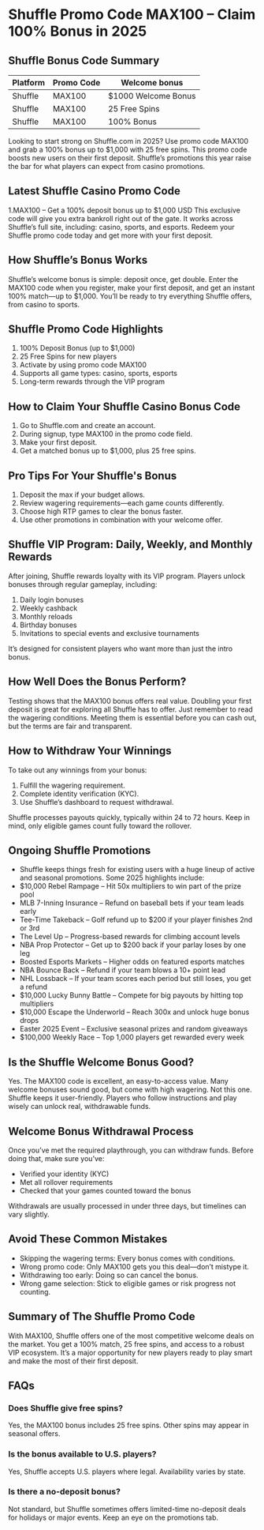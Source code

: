 # Shuffle Promo Code MAX100 – Claim 100% Bonus in 2025


## Shuffle Bonus Code Summary 
 | Platform  | Promo Code | Welcome bonus |
 | ------------- | ------------- | ------------- |
 | Shuffle | MAX100 | $1000 Welcome Bonus |
 | Shuffle | MAX100 | 25 Free Spins |
 | Shuffle | MAX100 | 100% Bonus |


Looking to start strong on Shuffle.com in 2025? Use promo code MAX100 and grab a 100% bonus up to $1,000 with 25 free spins. This promo code boosts new users on their first deposit. Shuffle’s promotions this year raise the bar for what players can expect from casino promotions.


## Latest Shuffle Casino Promo Code
1.MAX100 – Get a 100% deposit bonus up to $1,000 USD
This exclusive code will give you extra bankroll right out of the gate. It works across Shuffle’s full site, including: casino, sports, and esports. Redeem your Shuffle promo code today and get more with your first deposit.


## How Shuffle’s Bonus Works
Shuffle’s welcome bonus is simple: deposit once, get double. Enter the MAX100 code when you register, make your first deposit, and get an instant 100% match—up to $1,000. You’ll be ready to try everything Shuffle offers, from casino to sports.


## Shuffle Promo Code Highlights


1. 100% Deposit Bonus (up to $1,000)
2. 25 Free Spins for new players
3. Activate by using promo code MAX100
4. Supports all game types: casino, sports, esports
5. Long-term rewards through the VIP program


## How to Claim Your Shuffle Casino Bonus Code
1. Go to Shuffle.com and create an account.
2. During signup, type MAX100 in the promo code field.
3. Make your first deposit.
4. Get a matched bonus up to $1,000, plus 25 free spins.


## Pro Tips For Your Shuffle's Bonus
1. Deposit the max if your budget allows.
2. Review wagering requirements—each game counts differently.
3. Choose high RTP games to clear the bonus faster.
4. Use other promotions in combination with your welcome offer.


## Shuffle VIP Program: Daily, Weekly, and Monthly Rewards
After joining, Shuffle rewards loyalty with its VIP program. Players unlock bonuses through regular gameplay, including:
1. Daily login bonuses
2. Weekly cashback
3. Monthly reloads
4. Birthday bonuses
5. Invitations to special events and exclusive tournaments


It’s designed for consistent players who want more than just the intro bonus.
## How Well Does the Bonus Perform?
Testing shows that the MAX100 bonus offers real value. Doubling your first deposit is great for exploring all Shuffle has to offer. Just remember to read the wagering conditions. Meeting them is essential before you can cash out, but the terms are fair and transparent.


## How to Withdraw Your Winnings
To take out any winnings from your bonus:
1. Fulfill the wagering requirement.
2. Complete identity verification (KYC).
3. Use Shuffle’s dashboard to request withdrawal.


Shuffle processes payouts quickly, typically within 24 to 72 hours. Keep in mind, only eligible games count fully toward the rollover.


## Ongoing Shuffle Promotions
+ Shuffle keeps things fresh for existing users with a huge lineup of active and seasonal promotions. Some 2025 highlights include:
+ $10,000 Rebel Rampage – Hit 50x multipliers to win part of the prize pool
+ MLB 7-Inning Insurance – Refund on baseball bets if your team leads early
+ Tee-Time Takeback – Golf refund up to $200 if your player finishes 2nd or 3rd
+ The Level Up – Progress-based rewards for climbing account levels
+ NBA Prop Protector – Get up to $200 back if your parlay loses by one leg
+ Boosted Esports Markets – Higher odds on featured esports matches
+ NBA Bounce Back – Refund if your team blows a 10+ point lead
+ NHL Lossback – If your team scores each period but still loses, you get a refund
+ $10,000 Lucky Bunny Battle – Compete for big payouts by hitting top multipliers
+ $10,000 Escape the Underworld – Reach 300x and unlock huge bonus drops
+ Easter 2025 Event – Exclusive seasonal prizes and random giveaways
+ $100,000 Weekly Race – Top 1,000 players get rewarded every week


## Is the Shuffle Welcome Bonus Good?
Yes. The MAX100 code is excellent, an easy-to-access value. Many welcome bonuses sound good, but come with high wagering. Not this one. Shuffle keeps it user-friendly. Players who follow instructions and play wisely can unlock real, withdrawable funds.


## Welcome Bonus Withdrawal Process
Once you’ve met the required playthrough, you can withdraw funds. Before doing that, make sure you’ve:
+ Verified your identity (KYC)
+ Met all rollover requirements
+ Checked that your games counted toward the bonus


Withdrawals are usually processed in under three days, but timelines can vary slightly.


## Avoid These Common Mistakes
+ Skipping the wagering terms: Every bonus comes with conditions.
+ Wrong promo code: Only MAX100 gets you this deal—don’t mistype it.
+ Withdrawing too early: Doing so can cancel the bonus.
+ Wrong game selection: Stick to eligible games or risk progress not counting.


## Summary of The Shuffle Promo Code
With MAX100, Shuffle offers one of the most competitive welcome deals on the market. You get a 100% match, 25 free spins, and access to a robust VIP ecosystem. It’s a major opportunity for new players ready to play smart and make the most of their first deposit.


## FAQs


### Does Shuffle give free spins?
Yes, the MAX100 bonus includes 25 free spins. Other spins may appear in seasonal offers.


### Is the bonus available to U.S. players?
Yes, Shuffle accepts U.S. players where legal. Availability varies by state.


### Is there a no-deposit bonus?
Not standard, but Shuffle sometimes offers limited-time no-deposit deals for holidays or major events. Keep an eye on the promotions tab.
